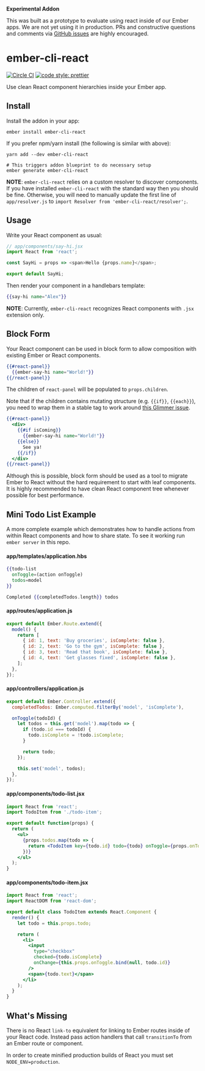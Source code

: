 **Experimental Addon**

This was built as a prototype to evaluate using react inside of our Ember apps. We are not yet using it in production. PRs and constructive questions and comments via [GitHub issues](https://github.com/AltSchool/ember-cli-react/issues/new) are highly encouraged.

# ember-cli-react

[![Circle CI](https://circleci.com/gh/AltSchool/ember-cli-react.svg?style=shield)](https://circleci.com/gh/AltSchool/ember-cli-react)
[![code style: prettier](https://img.shields.io/badge/code_style-prettier-ff69b4.svg?style=flat-square)](https://github.com/prettier/prettier)

Use clean React component hierarchies inside your Ember app.

## Install

Install the addon in your app:

```
ember install ember-cli-react
```

If you prefer npm/yarn install (the following is similar with above):

```
yarn add --dev ember-cli-react

# This triggers addon blueprint to do necessary setup
ember generate ember-cli-react
```

**NOTE**:
`ember-cli-react` relies on a custom resolver to discover components. If you have
installed `ember-cli-react` with the standard way then you should be fine. Otherwise, you will need to manually update the first line of `app/resolver.js` to `import Resolver from 'ember-cli-react/resolver';`.

## Usage

Write your React component as usual:

```javascript
// app/components/say-hi.jsx
import React from 'react';

const SayHi = props => <span>Hello {props.name}</span>;

export default SayHi;
```

Then render your component in a handlebars template:

```handlebars
{{say-hi name="Alex"}}
```

**NOTE**: Currently, `ember-cli-react` recognizes React components with `.jsx` extension only.

## Block Form

Your React component can be used in block form to allow composition with existing Ember or React components.

```handlebars
{{#react-panel}}
  {{ember-say-hi name="World!"}}
{{/react-panel}}
```

The children of `react-panel` will be populated to `props.children`.

Note that if the children contains mutating structure (e.g. `{{if}}`, `{{each}}`),
you need to wrap them in a stable tag to work around [this Glimmer issue](https://github.com/yapplabs/ember-wormhole/issues/66#issuecomment-263575168).

```handlebars
{{#react-panel}}
  <div>
    {{#if isComing}}
      {{ember-say-hi name="World!"}}
    {{else}}
      See ya!
    {{/if}}
  </div>
{{/react-panel}}
```

Although this is possible, block form should be used as a tool to migrate Ember to React
without the hard requirement to start with leaf components. It is highly recommended to have clean React component tree whenever possible for best performance.

## Mini Todo List Example

A more complete example which demonstrates how to handle actions from within
React components and how to share state. To see it working run `ember server` in
this repo.

#### app/templates/application.hbs

```handlebars
{{todo-list
  onToggle=(action onToggle)
  todos=model
}}

Completed {{completedTodos.length}} todos
```

#### app/routes/application.js

```javascript
export default Ember.Route.extend({
  model() {
    return [
      { id: 1, text: 'Buy groceries', isComplete: false },
      { id: 2, text: 'Go to the gym', isComplete: false },
      { id: 3, text: 'Read that book', isComplete: false },
      { id: 4, text: 'Get glasses fixed', isComplete: false },
    ];
  },
});
```

#### app/controllers/application.js

```javascript
export default Ember.Controller.extend({
  completedTodos: Ember.computed.filterBy('model', 'isComplete'),

  onToggle(todoId) {
    let todos = this.get('model').map(todo => {
      if (todo.id === todoId) {
        todo.isComplete = !todo.isComplete;
      }

      return todo;
    });

    this.set('model', todos);
  },
});
```

#### app/components/todo-list.jsx

```jsx
import React from 'react';
import TodoItem from './todo-item';

export default function(props) {
  return (
    <ul>
      {props.todos.map(todo => {
        return <TodoItem key={todo.id} todo={todo} onToggle={props.onToggle} />;
      })}
    </ul>
  );
}
```

#### app/components/todo-item.jsx

```jsx
import React from 'react';
import ReactDOM from 'react-dom';

export default class TodoItem extends React.Component {
  render() {
    let todo = this.props.todo;

    return (
      <li>
        <input
          type="checkbox"
          checked={todo.isComplete}
          onChange={this.props.onToggle.bind(null, todo.id)}
        />
        <span>{todo.text}</span>
      </li>
    );
  }
}
```

## What's Missing

There is no React `link-to` equivalent for linking to Ember routes inside of your React code. Instead pass action handlers that call `transitionTo` from an Ember route or component.

In order to create minified production builds of React you must set `NODE_ENV=production`.
